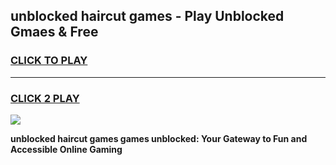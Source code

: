 
## unblocked haircut games - Play Unblocked Gmaes & Free
<h3>
<a href="https://premium.freeplayer.one?title=unblocked_haircut_games&ref=19F">CLICK TO PLAY</a></h3>
<hr>

<h3>
<a href="https://premium.freeplayer.one?title=unblocked_haircut_games&ref=19F">CLICK 2 PLAY</a>
  
</h3>

<a href="https://premium.freeplayer.one?title=unblocked_haircut_games&ref=19F/"><img src="https://clearcache.store/games.png"></a>


**unblocked haircut games games unblocked: Your Gateway to Fun and Accessible Online Gaming**
